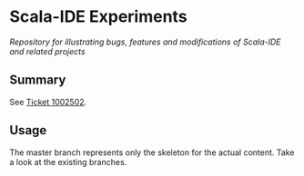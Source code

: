 # Scala-IDE Experiments
*Repository for illustrating bugs, features and modifications of Scala-IDE and related projects*

## Summary
See [Ticket 1002502](https://scala-ide-portfolio.assembla.com/spaces/scala-ide/tickets/1002502).

## Usage
The master branch represents only the skeleton for the actual content. Take a look at the existing branches.

